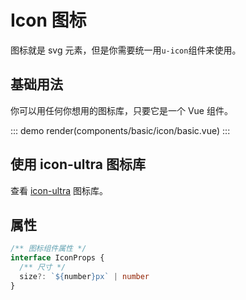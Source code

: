 # Icon 图标

图标就是 svg 元素，但是你需要统一用`u-icon`组件来使用。

## 基础用法

你可以用任何你想用的图标库，只要它是一个 Vue 组件。

::: demo
render(components/basic/icon/basic.vue)
:::

## 使用 icon-ultra 图标库

查看 [icon-ultra](https://cabinet-fe.github.io/icon-ultra/) 图标库。

## 属性

```ts
/** 图标组件属性 */
interface IconProps {
  /** 尺寸 */
  size?: `${number}px` | number
}
```
